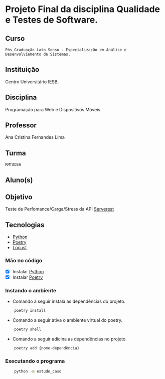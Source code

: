 # Projeto Final da disciplina Qualidade e Testes de Software.

## Curso
    Pós Graduação Lato Sensu - Especialização em Análise e Desenvolviemento de Sistemas.

## Instituição
 Centro Universitário IESB.

## Disciplina
 Programação para Web e Dispositivos Móveis.

## Professor
 Ana Cristina Fernandes Lima

## Turma
    RMTADSA

## Aluno(s)

## Objetivo


Teste de Perfomance/Carga/Stress da API [Serverest](https://serverest.dev/)

## Tecnologias
 - [Python](https://www.python.org/)
 - [Poetry](https://python-poetry.org/)
 - [Locust](https://locust.io/)

### Mão no código
- [x] Instalar [Python](https://www.python.org/downloads/)
- [x] Instalar [Poetry](https://github.com/python-poetry/poetry#Installation)

### Instando o ambiente
- Comando a seguir instala as dependências do projeto.
```sh
    poetry install
```

- Comando a seguir ativa o ambiente virtual do poetry.
```sh
    poetry shell
```

- Comando a seguir adicina as dependências no projeto.
```sh
    poetry add {nome-dependência}
```

### Executando o programa

```sh
    python -m estudo_caso 
```




